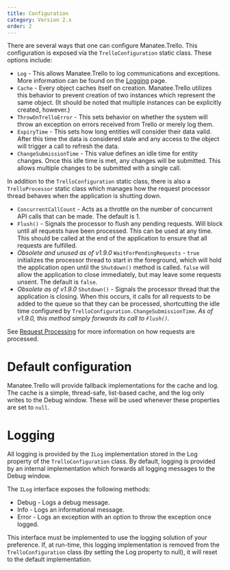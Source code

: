 ```yaml
---
title: Configuration
category: Version 2.x
order: 2
---
```


There are several ways that one can configure Manatee.Trello.  This configuration is exposed via the `TrelloConfiguration` static class.  These options include:

- `Log` - This allows Manatee.Trello to log communications and exceptions.  More information can be found on the [Logging](/gregsdennis/manatee.trello/wiki/Logging) page.
- `Cache` - Every object caches itself on creation.  Manatee.Trello utilizes this behavior to prevent creation of two instances which represent the same object.  (It should be noted that multiple instances can be explicitly created, however.)
- `ThrowOnTrelloError` -  This sets behavior on whether the system will throw an exception on errors received from Trello or merely log them.
- `ExpiryTime` - This sets how long entities will consider their data valid.  After this time the data is considered stale and any access to the object will trigger a call to refresh the data.
- `ChangeSubmissionTime` - This value defines an idle time for entity changes.  Once this idle time is met, any changes will be submitted.  This allows multiple changes to be submitted with a single call.

In addition to the `TrelloConfiguration` static class, there is also a `TrelloProcessor` static class which manages how the request processor thread behaves when the application is shutting down.

- `ConcurrentCallCount` - Acts as a throttle on the number of concurrent API calls that can be made.  The default is 1.
- `Flush()` - Signals the processor to flush any pending requests.  Will block until all requests have been processed.  This can be used at any time.  This should be called at the end of the application to ensure that all requests are fulfilled.
- *Obsolete and unused as of v1.9.0* `WaitForPendingRequests` - `true` initializes the processor thread to start in the foreground, which will hold the application open until the `Shutdown()` method is called.  `false` will allow the application to close immediately, but may leave some requests unsent.  The default is `false`.
- *Obsolete as of v1.9.0* `Shutdown()` - Signals the processor thread that the application is closing.  When this occurs, it calls for all requests to be added to the queue so that they can be processed, shortcutting the idle time configured by `TrelloConfiguration.ChangeSubmissionTime`. *As of v1.9.0, this method simply forwards its call to `Flush()`.*

See [Request Processing](Requests) for more information on how requests are processed.

# Default configuration

Manatee.Trello will provide fallback implementations for the cache and log.  The cache is a simple, thread-safe, list-based cache, and the log only writes to the Debug window.  These will be used whenever these properties are set to `null`.

# Logging

All logging is provided by the `ILog` implementation stored in the Log property of the `TrelloConfiguration` class.  By default, logging is provided by an internal implementation which forwards all logging messages to the Debug window.

The `ILog` interface exposes the following methods:

- Debug - Logs a debug message.
- Info - Logs an informational message.
- Error - Logs an exception with an option to throw the exception once logged.

This interface must be implemented to use the logging solution of your preference.  If, at run-time, this logging implementation is removed from the `TrelloConfiguration` class (by setting the Log property to null), it will reset to the default implementation.
